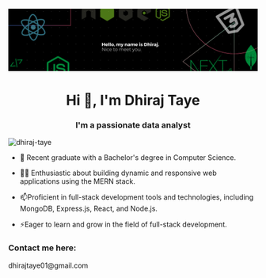 ![Header](./banner.png)
<h1 align="center">Hi 👋, I'm Dhiraj Taye</h1>
<h3 align="center"> I'm a passionate data analyst</h3>

<p align="left"> <img src="https://komarev.com/ghpvc/?username=dhiraj-taye&label=Profile%20views&color=0e75b6&style=flat" alt="dhiraj-taye" /> </p>

- 🌱 Recent graduate with a Bachelor's degree in Computer Science.

- 👨‍💻 Enthusiastic about building dynamic and responsive web applications using the MERN stack.

- 📫Proficient in full-stack development tools and technologies, including MongoDB, Express.js, React, and Node.js.

- ⚡Eager to learn and grow in the field of full-stack development.

<h3 align="left">Contact me here:</h3>
<p align="left"> dhirajtaye01@gmail.com
</p>
